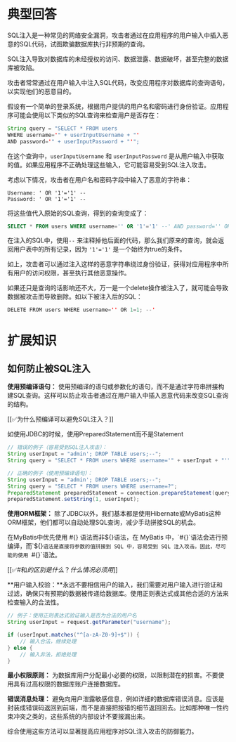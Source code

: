 # 典型回答


SQL注入是一种常见的网络安全漏洞，攻击者通过在应用程序的用户输入中插入恶意的SQL代码，试图欺骗数据库执行非预期的查询。



SQL注入导致对数据库的未经授权的访问、数据泄露、数据破坏，甚至完整的数据库被攻陷。



攻击者常常通过在用户输入中注入SQL代码，改变应用程序对数据库的查询语句，以实现他们的恶意目的。



假设有一个简单的登录系统，根据用户提供的用户名和密码进行身份验证。应用程序可能会使用以下类似的SQL查询来检查用户是否存在：



```java
String query = "SELECT * FROM users 
WHERE username='" + userInputUsername + "' 
AND password='" + userInputPassword + "'";
```



在这个查询中，`userInputUsername` 和 `userInputPassword` 是从用户输入中获取的值。如果应用程序不正确处理这些输入，它可能容易受到SQL注入攻击。



考虑以下情况，攻击者在用户名和密码字段中输入了恶意的字符串：



```plain
Username: ' OR '1'='1' --
Password: ' OR '1'='1' --
```



将这些值代入原始的SQL查询，得到的查询变成了：



```sql
SELECT * FROM users WHERE username='' OR '1'='1' --' AND password='' OR '1'='1' --
```



在注入的SQL中，使用`--` 来注释掉他后面的代码，那么我们原来的查询，就会返回用户表中的所有记录，因为 `'1'='1'` 是一个始终为true的条件。



如上，攻击者可以通过注入这样的恶意字符串绕过身份验证，获得对应用程序中所有用户的访问权限，甚至执行其他恶意操作。



如果还只是查询的话影响还不大，万一是一个delete操作被注入了，就可能会导致数据被攻击而导致删除。如以下被注入后的SQL：



```java
DELETE FROM users WHERE username='' OR 1=1; --'
```



# 扩展知识
## 如何防止被SQL注入


**使用预编译语句：** 使用预编译的语句或参数化的语句，而不是通过字符串拼接构建SQL查询。这样可以防止攻击者通过在用户输入中插入恶意代码来改变SQL查询的结构。 



[[✅为什么预编译可以避免SQL注入？]]



如使用JDBC的时候，使用PreparedStatement而不是Statement



```java
// 错误的例子（容易受到SQL注入攻击）：
String userInput = "admin'; DROP TABLE users;--";
String query = "SELECT * FROM users WHERE username='" + userInput + "'";

// 正确的例子（使用预编译语句）：
String userInput = "admin'; DROP TABLE users;--";
String query = "SELECT * FROM users WHERE username=?";
PreparedStatement preparedStatement = connection.prepareStatement(query);
preparedStatement.setString(1, userInput);
```

 

**使用ORM框架：** 除了JDBC以外，我们基本都是使用Hibernate或MyBatis这种ORM框架，他们都可以自动处理SQL查询，减少手动拼接SQL的机会。 



在MyBatis中优先使用 #{} 语法而非${}语法，在 MyBatis 中，`#{}`语法会进行预编译，而`${}`语法是直接将参数的值拼接到 SQL 中，容易受到 SQL 注入攻击。因此，尽可能的使用 `#{}`语法。



[[✅#和$的区别是什么？什么情况必须用$]]



**用户输入校验：**永远不要相信用户的输入，我们需要对用户输入进行验证和过滤，确保只有预期的数据被传递给数据库。使用正则表达式或其他合适的方法来检查输入的合法性。 



```java
// 例子：使用正则表达式验证输入是否为合法的用户名
String userInput = request.getParameter("username");

if (userInput.matches("^[a-zA-Z0-9]+$")) {
    // 输入合法，继续处理
} else {
    // 输入非法，拒绝处理
}
```

 

**最小权限原则：** 为数据库用户分配最小必要的权限，以限制潜在的损害。不要使用具有过高权限的数据库账户连接数据库。 



**错误消息处理：** 避免向用户泄露敏感信息，例如详细的数据库错误消息。应该是封装成错误码返回到前端，而不是直接把报错的细节返回回去。比如那种唯一性约束冲突之类的，这些系统的内部设计不要报漏出来。

综合使用这些方法可以显著提高应用程序对SQL注入攻击的防御能力。

